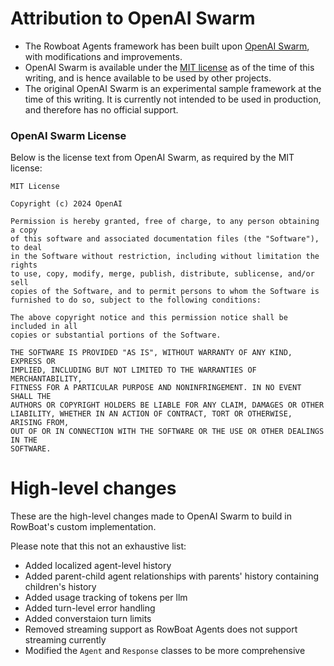 # Attribution to OpenAI Swarm

- The Rowboat Agents framework has been built upon [OpenAI Swarm](https://github.com/openai/swarm), with modifications and improvements.
- OpenAI Swarm is available under the [MIT license](https://github.com/openai/swarm/blob/main/LICENSE) as of the time of this writing, and is hence available to be used by other projects.
- The original OpenAI Swarm is an experimental sample framework at the time of this writing. It is currently not intended to be used in production, and therefore has no official support.

### OpenAI Swarm License
Below is the license text from OpenAI Swarm, as required by the MIT license:

```
MIT License

Copyright (c) 2024 OpenAI

Permission is hereby granted, free of charge, to any person obtaining a copy
of this software and associated documentation files (the "Software"), to deal
in the Software without restriction, including without limitation the rights
to use, copy, modify, merge, publish, distribute, sublicense, and/or sell
copies of the Software, and to permit persons to whom the Software is
furnished to do so, subject to the following conditions:

The above copyright notice and this permission notice shall be included in all
copies or substantial portions of the Software.

THE SOFTWARE IS PROVIDED "AS IS", WITHOUT WARRANTY OF ANY KIND, EXPRESS OR
IMPLIED, INCLUDING BUT NOT LIMITED TO THE WARRANTIES OF MERCHANTABILITY,
FITNESS FOR A PARTICULAR PURPOSE AND NONINFRINGEMENT. IN NO EVENT SHALL THE
AUTHORS OR COPYRIGHT HOLDERS BE LIABLE FOR ANY CLAIM, DAMAGES OR OTHER
LIABILITY, WHETHER IN AN ACTION OF CONTRACT, TORT OR OTHERWISE, ARISING FROM,
OUT OF OR IN CONNECTION WITH THE SOFTWARE OR THE USE OR OTHER DEALINGS IN THE
SOFTWARE.
```

# High-level changes
These are the high-level changes made to OpenAI Swarm to build in RowBoat's custom implementation.

Please note that this not an exhaustive list:
- Added localized agent-level history
- Added parent-child agent relationships with parents' history containing children's history
- Added usage tracking of tokens per llm
- Added turn-level error handling
- Added converstaion turn limits
- Removed streaming support as RowBoat Agents does not support streaming currently
- Modified the `Agent` and `Response` classes to be more comprehensive